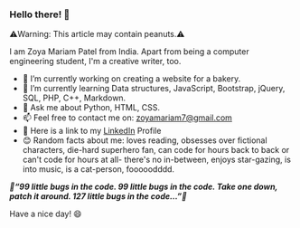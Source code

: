 ### Hello there! 👋

⚠️Warning: This article may contain peanuts.⚠️

I am Zoya Mariam Patel from India. Apart from being a computer engineering student, I'm a creative writer, too.

- 🔨 I’m currently working on creating a website for a bakery.
- 📖 I’m currently learning Data structures, JavaScript, Bootstrap, jQuery, SQL, PHP, C++, Markdown.
- 💬 Ask me about Python, HTML, CSS.
- 📫 Feel free to contact me on: zoyamariam7@gmail.com
- 🔗 Here is a link to my [LinkedIn](https://linkedin.com/in/zoya-patel-570626213/) Profile
- 😊 Random facts about me: loves reading, obsesses over fictional characters, die-hard superhero fan, can code for hours back to back or can't code for hours at all- there's no in-between, enjoys star-gazing, is into music, is a cat-person, fooooodddd.

***📜“99 little bugs in the code. 99 little bugs in the code. Take one down, patch it around. 127 little bugs in the code…”📜***



Have a nice day! 😄
